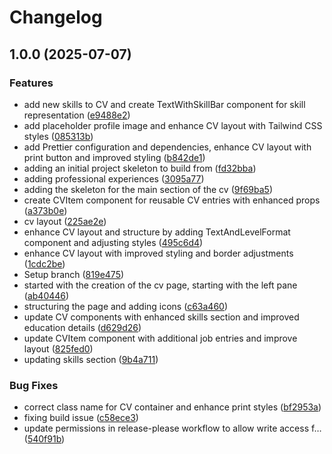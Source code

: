 # Changelog

## 1.0.0 (2025-07-07)


### Features

* add new skills to CV and create TextWithSkillBar component for skill representation ([e9488e2](https://github.com/fax-spittah/My-Portfolio-Website/commit/e9488e2ba751139c4f81fe9cedfa3a8444d5c9e1))
* add placeholder profile image and enhance CV layout with Tailwind CSS styles ([085313b](https://github.com/fax-spittah/My-Portfolio-Website/commit/085313b59e5e9785aa9567c9b601949f9f85b903))
* add Prettier configuration and dependencies, enhance CV layout with print button and improved styling ([b842de1](https://github.com/fax-spittah/My-Portfolio-Website/commit/b842de197e6d02e2ee1f9b3f1b33ce177684fc75))
* adding an initial project skeleton to build from ([fd32bba](https://github.com/fax-spittah/My-Portfolio-Website/commit/fd32bba37f5003ba004cd9584bb090e185c1fff7))
* adding professional experiences ([3095a77](https://github.com/fax-spittah/My-Portfolio-Website/commit/3095a77ff9dc7392c84653250266c8e4c0b00eec))
* adding the skeleton for the main section of the cv ([9f69ba5](https://github.com/fax-spittah/My-Portfolio-Website/commit/9f69ba50e6c65728664563c40c1951e00c904734))
* create CVItem component for reusable CV entries with enhanced props ([a373b0e](https://github.com/fax-spittah/My-Portfolio-Website/commit/a373b0ecc387946c2380311472ac0b9311608d3a))
* cv layout ([225ae2e](https://github.com/fax-spittah/My-Portfolio-Website/commit/225ae2e25f6972968a2c65caeb9309cae443c11c))
* enhance CV layout and structure by adding TextAndLevelFormat component and adjusting styles ([495c6d4](https://github.com/fax-spittah/My-Portfolio-Website/commit/495c6d41692a0b45bd413c8778e1766eb9b282a3))
* enhance CV layout with improved styling and border adjustments ([1cdc2be](https://github.com/fax-spittah/My-Portfolio-Website/commit/1cdc2beb74f6af515d9c8e360c07d42272cb358f))
* Setup branch ([819e475](https://github.com/fax-spittah/My-Portfolio-Website/commit/819e47535f6435c37ac41099eea9e5abfbfd4cf4))
* started with the creation of the cv page, starting with the left pane ([ab40446](https://github.com/fax-spittah/My-Portfolio-Website/commit/ab40446f760c475c1363bf4a50121f50f6f1ff4d))
* structuring the page and adding icons ([c63a460](https://github.com/fax-spittah/My-Portfolio-Website/commit/c63a460dc32a9da394c94e7c38821aef0927f0ae))
* update CV components with enhanced skills section and improved education details ([d629d26](https://github.com/fax-spittah/My-Portfolio-Website/commit/d629d261f9e612e056fe1b5aad934ca7621355a0))
* update CVItem component with additional job entries and improve layout ([825fed0](https://github.com/fax-spittah/My-Portfolio-Website/commit/825fed015122eda43cfd97905cecab04897ed8e9))
* updating skills section ([9b4a711](https://github.com/fax-spittah/My-Portfolio-Website/commit/9b4a711873a5a01dc73fa16dd7035d99f4487d37))


### Bug Fixes

* correct class name for CV container and enhance print styles ([bf2953a](https://github.com/fax-spittah/My-Portfolio-Website/commit/bf2953a13bed9639b48fa957623896bcc2334ba7))
* fixing build issue ([c58ece3](https://github.com/fax-spittah/My-Portfolio-Website/commit/c58ece3eea6257e6ec34ac1ab5c52b10dc9fac1f))
* update permissions in release-please workflow to allow write access f… ([540f91b](https://github.com/fax-spittah/My-Portfolio-Website/commit/540f91b1fba3655758c7f1d0443666e858f27c43))
